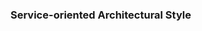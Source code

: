 <div id="title">

### Service-oriented Architectural Style

</div>
<div id="body">

<include src="./what/embed-inParent.md" boilerplate  />

</div>